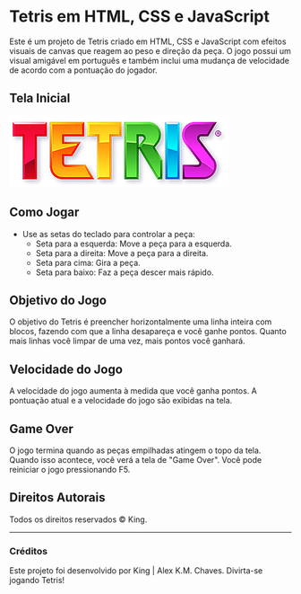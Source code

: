 # Tetris em HTML, CSS e JavaScript

Este é um projeto de Tetris criado em HTML, CSS e JavaScript com efeitos visuais de canvas que reagem ao peso e direção da peça. O jogo possui um visual amigável em português e também inclui uma mudança de velocidade de acordo com a pontuação do jogador.

## Tela Inicial

![Tela Inicial](/img/logo.png)

## Como Jogar

- Use as setas do teclado para controlar a peça:
  - Seta para a esquerda: Move a peça para a esquerda.
  - Seta para a direita: Move a peça para a direita.
  - Seta para cima: Gira a peça.
  - Seta para baixo: Faz a peça descer mais rápido.

## Objetivo do Jogo

O objetivo do Tetris é preencher horizontalmente uma linha inteira com blocos, fazendo com que a linha desapareça e você ganhe pontos. Quanto mais linhas você limpar de uma vez, mais pontos você ganhará.

## Velocidade do Jogo

A velocidade do jogo aumenta à medida que você ganha pontos. A pontuação atual e a velocidade do jogo são exibidas na tela.

## Game Over

O jogo termina quando as peças empilhadas atingem o topo da tela. Quando isso acontece, você verá a tela de "Game Over". Você pode reiniciar o jogo pressionando F5.

## Direitos Autorais

Todos os direitos reservados © King.

---

### Créditos

Este projeto foi desenvolvido por King | Alex K.M. Chaves.
Divirta-se jogando Tetris!
